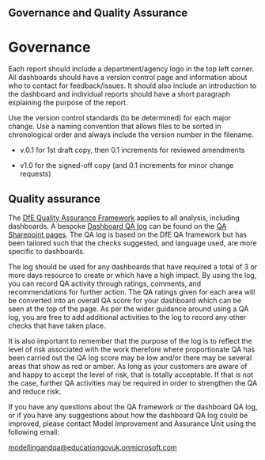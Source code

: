 ## Governance and Quality Assurance

# Governance

Each report should include a department/agency logo in the top left corner. All dashboards should have a version control page and information about who to contact for feedback/issues. It should also include an introduction to the dashboard and individual reports should have a short paragraph explaining the purpose of the report.  

Use the version control standards (to be determined) for each major change. Use a naming convention that allows files to be sorted in chronological order and always include the version number in the filename. 

* v.0.1 for 1st draft copy, then 0.1 increments for reviewed amendments 

* v1.0 for the signed-off copy (and 0.1 increments for minor change requests)

## Quality assurance

The [DfE Quality Assurance Framework](https://educationgovuk.sharepoint.com/:w:/r/sites/sarpi/g/_layouts/15/Doc.aspx?sourcedoc=%7BCE688250-04F4-41A2-9951-230577A8F129%7D&file=DfE%20Quality%20Assurance%20Framework.docx&action=default&mobileredirect=true) applies to all analysis, including dashboards.  A bespoke [Dashboard QA log](https://educationgovuk.sharepoint.com/:x:/r/sites/sarpi/g/_layouts/15/Doc.aspx?sourcedoc=%7B3ED617E7-CFA2-45E9-816E-A175AA12AAD4%7D&file=DfE-Dashboard-QA-log.xlsx&action=default&mobileredirect=true) can be found on the [QA Sharepoint pages](https://educationgovuk.sharepoint.com/sites/sarpi/g/SitePages/Quality-Assurance.aspx).  The QA log is based on the DfE QA framework but has been tailored such that the checks suggested, and language used, are more specific to dashboards. 

The log should be used for any dashboards that have required a total of 3 or more days resource to create or which have a high impact. By using the log, you can record QA activity through ratings, comments, and recommendations for further action. The QA ratings given for each area will be converted into an overall QA score for your dashboard which can be seen at the top of the page.  As per the wider guidance around using a QA log, you are free to add additional activities to the log to record any other checks that have taken place.   

It is also important to remember that the purpose of the log is to reflect the level of risk associated with the work therefore where proportionate QA has been carried out the QA log score may be low and/or there may be several areas that show as red or amber.  As long as your customers are aware of and happy to accept the level of risk, that is totally acceptable.  If that is not the case, further QA activities may be required in order to strengthen the QA and reduce risk. 

If you have any questions about the QA framework or the dashboard QA log, or if you have any suggestions about how the dashboard QA log could be improved, please contact Model Improvement and Assurance Unit using the following email: 

modellingandqa@educationgovuk.onmicrosoft.com 